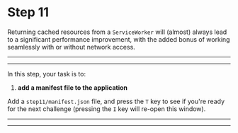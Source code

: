 # Step 11

Returning cached resources from a `ServiceWorker` will (almost) always lead to a significant performance improvement, with the added bonus of working seamlessly with or without network access.

---
---

In this step, your task is to:

1. **add a manifest file to the application**

Add a `step11/manifest.json` file, and press the `T` key to see if you're ready for the next challenge (pressing the `I` key will re-open this window).

---
---